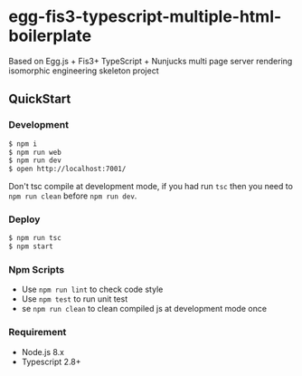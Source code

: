 # egg-fis3-typescript-multiple-html-boilerplate

Based on Egg.js + Fis3+ TypeScript + Nunjucks multi page server rendering isomorphic engineering skeleton project

## QuickStart

### Development

```bash
$ npm i
$ npm run web
$ npm run dev
$ open http://localhost:7001/
```

Don't tsc compile at development mode, if you had run `tsc` then you need to `npm run clean` before `npm run dev`.

### Deploy

```bash
$ npm run tsc
$ npm start
```

### Npm Scripts

- Use `npm run lint` to check code style
- Use `npm test` to run unit test
- se `npm run clean` to clean compiled js at development mode once

### Requirement

- Node.js 8.x
- Typescript 2.8+

